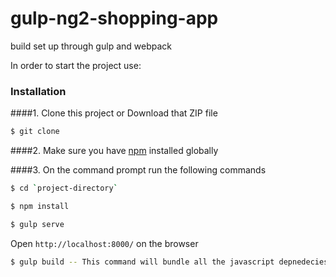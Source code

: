 # gulp-ng2-shopping-app
build set up through gulp and webpack

In order to start the project use:
### Installation
####1. Clone this project or Download that ZIP file

```sh
$ git clone 
```

####2.  Make sure you have [npm](https://www.npmjs.org/) installed globally

####3. On the command prompt run the following commands

```sh
$ cd `project-directory`
```

```sh
$ npm install 
```

```sh
$ gulp serve
```
Open `http://localhost:8000/` on the browser


```sh
$ gulp build -- This command will bundle all the javascript depnedecies and generate single bundle.js, which we can use at the time of production deployment.
```



